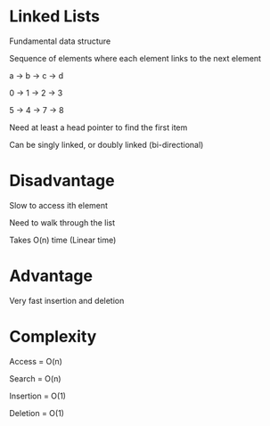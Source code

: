 # Linked Lists

Fundamental data structure 

Sequence of elements where each element links to the next element

a -> b -> c -> d

0 -> 1 -> 2 -> 3

5 -> 4 -> 7 -> 8


Need at least a head pointer to find the first item

Can be singly linked, or doubly linked (bi-directional)

# Disadvantage

Slow to access ith element

Need to walk through the list

Takes O(n) time (Linear time)

# Advantage

Very fast insertion and deletion

# Complexity

Access = O(n)

Search = O(n)

Insertion = O(1)

Deletion = O(1)


